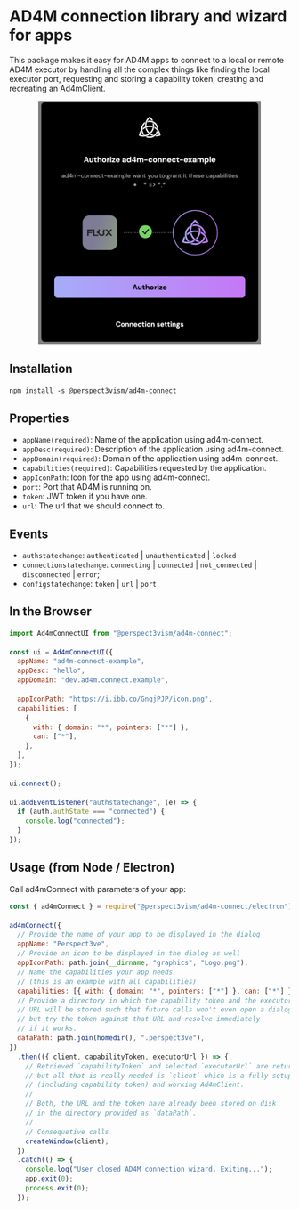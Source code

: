 # AD4M connection library and wizard for apps

This package makes it easy for AD4M apps to connect to a local or remote AD4M executor by handling all the complex things like finding the local executor port, requesting and storing a capability token, creating and recreating an Ad4mClient.

<div style="text-align: center">
<img src="screenshots/Screenshot_executor_url.png" width="400"></img>
</div>

## Installation

`npm install -s @perspect3vism/ad4m-connect`

## Properties

- `appName(required)`: Name of the application using ad4m-connect.
- `appDesc(required)`: Description of the application using ad4m-connect.
- `appDomain(required)`: Domain of the application using ad4m-connect.
- `capabilities(required)`: Capabilities requested by the application.
- `appIconPath`: Icon for the app using ad4m-connect.
- `port`: Port that AD4M is running on.
- `token`: JWT token if you have one.
- `url`: The url that we should connect to.

## Events

- `authstatechange`: `authenticated` | `unauthenticated` | `locked`
- `connectionstatechange`: `connecting` | `connected` | `not_connected` | `disconnected` | `error`;
- `configstatechange`: `token` | `url` | `port`

## In the Browser

```js
import Ad4mConnectUI from "@perspect3vism/ad4m-connect";

const ui = Ad4mConnectUI({
  appName: "ad4m-connect-example",
  appDesc: "hello",
  appDomain: "dev.ad4m.connect.example",

  appIconPath: "https://i.ibb.co/GnqjPJP/icon.png",
  capabilities: [
    {
      with: { domain: "*", pointers: ["*"] },
      can: ["*"],
    },
  ],
});

ui.connect();

ui.addEventListener("authstatechange", (e) => {
  if (auth.authState === "connected") {
    console.log("connected");
  }
});
```

## Usage (from Node / Electron)

Call ad4mConnect with parameters of your app:

```js
const { ad4mConnect } = require("@perspect3vism/ad4m-connect/electron");

ad4mConnect({
  // Provide the name of your app to be displayed in the dialog
  appName: "Perspect3ve",
  // Provide an icon to be displayed in the dialog as well
  appIconPath: path.join(__dirname, "graphics", "Logo.png"),
  // Name the capabilities your app needs
  // (this is an example with all capabilities)
  capabilities: [{ with: { domain: "*", pointers: ["*"] }, can: ["*"] }],
  // Provide a directory in which the capability token and the executor
  // URL will be stored such that future calls won't even open a dialog
  // but try the token against that URL and resolve immediately
  // if it works.
  dataPath: path.join(homedir(), ".perspect3ve"),
})
  .then(({ client, capabilityToken, executorUrl }) => {
    // Retrieved `capabilityToken` and selected `executorUrl` are returned
    // but all that is really needed is `client` which is a fully setup
    // (including capability token) and working Ad4mClient.
    //
    // Both, the URL and the token have already been stored on disk
    // in the directory provided as `dataPath`.
    //
    // Consequetive calls
    createWindow(client);
  })
  .catch(() => {
    console.log("User closed AD4M connection wizard. Exiting...");
    app.exit(0);
    process.exit(0);
  });
```
